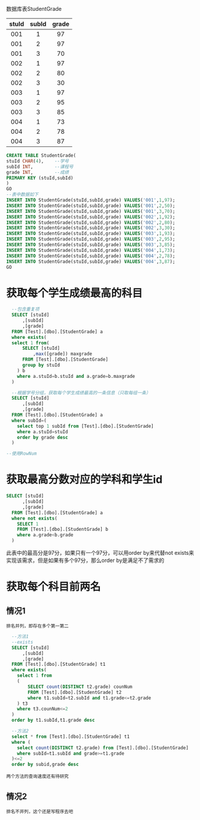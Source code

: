 数据库表StudentGrade

| stuId | subId| grade|
|:------:|:--: |:---: |
|001       	|1	|97
|001       	|2	|97
|001       	|3	|70
|002       	|1	|97
|002       	|2	|80
|002       	|3	|30
|003       	|1	|97
|003       	|2	|95
|003       	|3	|85
|004       	|1	|73
|004       	|2	|78
|004       	|3	|87

```sql
CREATE TABLE StudentGrade(
stuId CHAR(4),    --学号
subId INT,        --课程号
grade INT,        --成绩
PRIMARY KEY (stuId,subId)
)
GO
--表中数据如下
INSERT INTO StudentGrade(stuId,subId,grade) VALUES('001',1,97);
INSERT INTO StudentGrade(stuId,subId,grade) VALUES('001',2,50);
INSERT INTO StudentGrade(stuId,subId,grade) VALUES('001',3,70);
INSERT INTO StudentGrade(stuId,subId,grade) VALUES('002',1,92);
INSERT INTO StudentGrade(stuId,subId,grade) VALUES('002',2,80);
INSERT INTO StudentGrade(stuId,subId,grade) VALUES('002',3,30);
INSERT INTO StudentGrade(stuId,subId,grade) VALUES('003',1,93);
INSERT INTO StudentGrade(stuId,subId,grade) VALUES('003',2,95);
INSERT INTO StudentGrade(stuId,subId,grade) VALUES('003',3,85);
INSERT INTO StudentGrade(stuId,subId,grade) VALUES('004',1,73);
INSERT INTO StudentGrade(stuId,subId,grade) VALUES('004',2,78);
INSERT INTO StudentGrade(stuId,subId,grade) VALUES('004',3,87);
GO
```

# 获取每个学生成绩最高的科目
```sql
  --包含重复项
  SELECT [stuId]
      ,[subId]
      ,[grade]
  FROM [Test].[dbo].[StudentGrade] a
  where exists(
  select 1 from(
	  SELECT [stuId]
		  ,max([grade]) maxgrade
	  FROM [Test].[dbo].[StudentGrade]
	  group by stuId 
	) b
	where a.stuId=b.stuId and a.grade=b.maxgrade
  )

  --根据学号分组，获取每个学生成绩最高的一条信息（只取每组一条）
  SELECT [stuId]
      ,[subId]
      ,[grade]
  FROM [Test].[dbo].[StudentGrade] a
  where subId=(
    select top 1 subId from [Test].[dbo].[StudentGrade] 
	where a.stuId=stuId
	order by grade desc
  )
```

```sql
--使用RowNum

```
# 获取最高分数对应的学科和学生id
```sql
SELECT [stuId]
      ,[subId]
      ,[grade]
  FROM [Test].[dbo].[StudentGrade] a
  where not exists(
	SELECT 1 
	FROM [Test].[dbo].[StudentGrade] b
    where a.grade<b.grade
  )
```
此表中的最高分是97分，如果只有一个97分，可以用order by来代替not exists来实现该需求，但是如果有多个97分，那么order by是满足不了需求的
# 获取每个科目前两名
## 情况1
    排名并列，即存在多个第一第二
```sql
  --方法1
  --exists
  SELECT [stuId]
      ,[subId]
      ,[grade]
  FROM [Test].[dbo].[StudentGrade] t1
  where exists(
	select 1 from 
	(
		SELECT count(DISTINCT t2.grade) counNum
		FROM [Test].[dbo].[StudentGrade] t2
		where t1.subId=t2.subId and t1.grade<=t2.grade
	) t3
	where t3.counNum<=2
  )
  order by t1.subId,t1.grade desc

  --方法2
  select * from [Test].[dbo].[StudentGrade] t1
  where (
	select count(DISTINCT t2.grade) from [Test].[dbo].[StudentGrade] 
	where subId=t1.subId and grade>=t1.grade
  )<=2
  order by subid,grade desc
```
    两个方法的查询速度还有待研究
## 情况2
    排名不并列，这个还是写程序去吧

